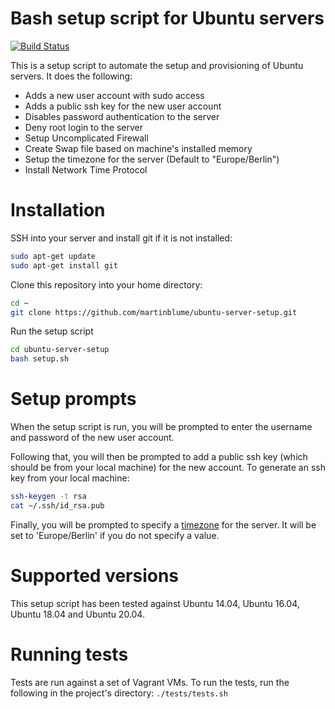 # Bash setup script for Ubuntu servers
[![Build Status](https://travis-ci.org/jasonheecs/ubuntu-server-setup.svg?branch=master)](https://travis-ci.org/jasonheecs/ubuntu-server-setup)

This is a setup script to automate the setup and provisioning of Ubuntu servers. It does the following:
* Adds a new user account with sudo access
* Adds a public ssh key for the new user account
* Disables password authentication to the server
* Deny root login to the server
* Setup Uncomplicated Firewall
* Create Swap file based on machine's installed memory
* Setup the timezone for the server (Default to "Europe/Berlin")
* Install Network Time Protocol

# Installation
SSH into your server and install git if it is not installed:
```bash
sudo apt-get update
sudo apt-get install git
```

Clone this repository into your home directory:
```bash
cd ~
git clone https://github.com/martinblume/ubuntu-server-setup.git
```

Run the setup script
```bash
cd ubuntu-server-setup
bash setup.sh
```

# Setup prompts
When the setup script is run, you will be prompted to enter the username and password of the new user account.

Following that, you will then be prompted to add a public ssh key (which should be from your local machine) for the new account. To generate an ssh key from your local machine:
```bash
ssh-keygen -t rsa
cat ~/.ssh/id_rsa.pub
```

Finally, you will be prompted to specify a [timezone](https://en.wikipedia.org/wiki/List_of_tz_database_time_zones) for the server. It will be set to 'Europe/Berlin' if you do not specify a value.

# Supported versions
This setup script has been tested against Ubuntu 14.04, Ubuntu 16.04, Ubuntu 18.04 and Ubuntu 20.04.

# Running tests
Tests are run against a set of Vagrant VMs. To run the tests, run the following in the project's directory:
`./tests/tests.sh`